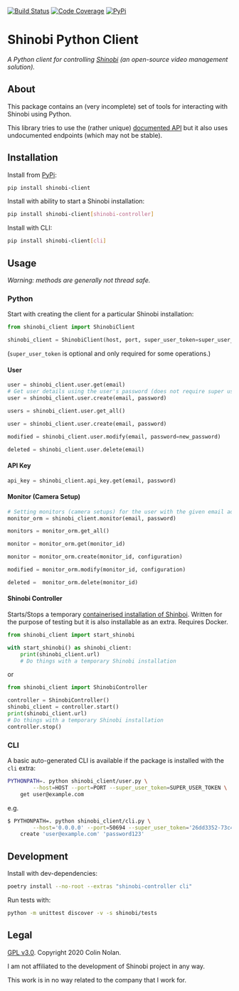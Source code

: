 [![Build Status](https://travis-ci.com/colin-nolan/python-shinobi-client.svg?branch=master)](https://travis-ci.com/colin-nolan/python-shinobi-client)
[![Code Coverage](https://codecov.io/gh/colin-nolan/python-shinobi-client/branch/master/graph/badge.svg)](https://codecov.io/gh/colin-nolan/python-shinobi-client)
[![PyPi](https://img.shields.io/pypi/dm/shinobi-client)](https://pypi.org/project/shinobi-client)

# Shinobi Python Client
_A Python client for controlling [Shinobi](https://gitlab.com/Shinobi-Systems/Shinobi) (an open-source video management 
solution)._


## About
This package contains an (very incomplete) set of tools for interacting with Shinobi using Python.

This library tries to use the (rather unique) [documented API](https://shinobi.video/docs/api) but it also uses 
undocumented endpoints (which may not be stable).


## Installation
Install from [PyPi](https://pypi.org/project/shinobi-client/):
```bash
pip install shinobi-client
```

Install with ability to start a Shinobi installation:
```bash
pip install shinobi-client[shinobi-controller]
```

Install with CLI:
```bash
pip install shinobi-client[cli]
```

## Usage
_Warning: methods are generally not thread safe._

### Python
Start with creating the client for a particular Shinobi installation:
```python
from shinobi_client import ShinobiClient

shinobi_client = ShinobiClient(host, port, super_user_token=super_user_token)
```
(`super_user_token` is optional and only required for some operations.)

#### User
```python
user = shinobi_client.user.get(email)
# Get user details using the user's password (does not require super user token)
user = shinobi_client.user.create(email, password)

users = shinobi_client.user.get_all()

user = shinobi_client.user.create(email, password)

modified = shinobi_client.user.modify(email, password=new_password)

deleted = shinobi_client.user.delete(email)
```

#### API Key
```python
api_key = shinobi_client.api_key.get(email, password)
```

#### Monitor (Camera Setup)
```python
# Setting monitors (camera setups) for the user with the given email address
monitor_orm = shinobi_client.monitor(email, password)

monitors = monitor_orm.get_all()

monitor = monitor_orm.get(monitor_id)

monitor = monitor_orm.create(monitor_id, configuration)

modified = monitor_orm.modify(monitor_id, configuration)

deleted =  monitor_orm.delete(monitor_id)
```

#### Shinobi Controller
Starts/Stops a temporary [containerised installation of Shinboi](https://github.com/colin-nolan/docker-shinobi). Written
for the purpose of testing but it is also installable as an extra. Requires Docker.
```python
from shinobi_client import start_shinobi

with start_shinobi() as shinobi_client:
    print(shinobi_client.url)
    # Do things with a temporary Shinobi installation
```
or
```python
from shinobi_client import ShinobiController

controller = ShinobiController()
shinobi_client = controller.start()
print(shinobi_client.url)
# Do things with a temporary Shinobi installation
controller.stop()
```

### CLI
A basic auto-generated CLI is available if the package is installed with the `cli` extra: 
```bash
PYTHONPATH=. python shinobi_client/user.py \
        --host=HOST --port=PORT --super_user_token=SUPER_USER_TOKEN \
    get user@example.com
```
e.g.
```bash
$ PYTHONPATH=. python shinobi_client/cli.py \
        --host='0.0.0.0' --port=50694 --super_user_token='26dd3352-73c4-4bbd-8b09-17f2aacbd7b9' \
    create 'user@example.com' 'password123'
```


## Development
Install with dev-dependencies:
```bash
poetry install --no-root --extras "shinobi-controller cli"
```

Run tests with:
```bash
python -m unittest discover -v -s shinobi/tests
```


## Legal
[GPL v3.0](LICENSE.txt). Copyright 2020 Colin Nolan.

I am not affiliated to the development of Shinobi project in any way.

This work is in no way related to the company that I work for.
